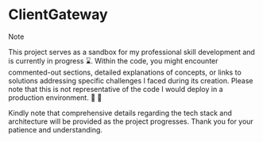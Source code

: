 # ClientGateway

> [!NOTE]
> This project serves as a sandbox for my professional skill development and is currently in progress :hourglass:. Within the code, you might encounter commented-out sections, detailed explanations of concepts, or links to solutions addressing specific challenges I faced during its creation. Please note that this is not representative of the code I would deploy in a production environment. :nut_and_bolt: :rocket:
>
> Kindly note that comprehensive details regarding the tech stack and architecture will be provided as the project progresses. Thank you for your patience and understanding. 
